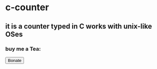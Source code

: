 # c-counter
## it is a counter typed in C works with unix-like OSes
### buy me a Tea:
<button name="button" onclick="https://www.buymeacoffee.com/supertechman">Bonate</button>
